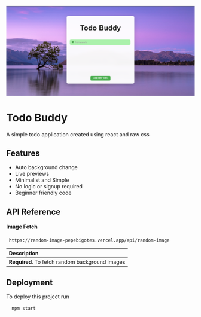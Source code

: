 ![alt text](image.png)

# Todo Buddy

A simple todo application created using react and raw css

## Features

- Auto background change
- Live previews
- Minimalist and Simple
- No logic or signup required
- Beginner friendly code

## API Reference

#### Image Fetch

```http
 https://random-image-pepebigotes.vercel.app/api/random-image
```

| Description                                     |
| :---------------------------------------------- |
| **Required**. To fetch random background images |

## Deployment

To deploy this project run

```bash
  npm start
```

